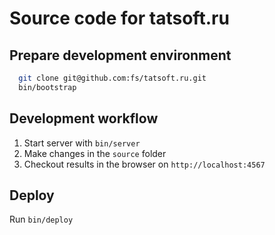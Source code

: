 # Source code for tatsoft.ru

## Prepare development environment

```bash
  git clone git@github.com:fs/tatsoft.ru.git
  bin/bootstrap
```

## Development workflow

1. Start server with `bin/server`
2. Make changes in the `source` folder
3. Checkout results in the browser on `http://localhost:4567`

## Deploy

Run `bin/deploy`

